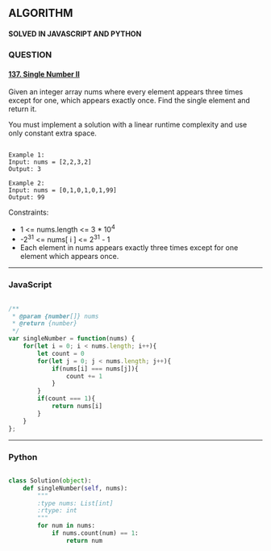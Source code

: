 ## ALGORITHM

#### SOLVED IN JAVASCRIPT AND PYTHON
### QUESTION

#### [137. Single Number II](https://leetcode.com/problems/single-number-ii/)

Given an integer array nums where every element appears three times except for one, which appears exactly once. Find the single element and return it.

You must implement a solution with a linear runtime complexity and use only constant extra space.


```

Example 1:
Input: nums = [2,2,3,2]
Output: 3

Example 2:
Input: nums = [0,1,0,1,0,1,99]
Output: 99

```

Constraints:

* 1 <= nums.length <= 3 * 10<sup>4</sup>
* -2<sup>31</sup> <= nums[ i ] <= 2<sup>31</sup> - 1
* Each element in nums appears exactly three times except for one element which appears once.
-----

### JavaScript

```js

/**
 * @param {number[]} nums
 * @return {number}
 */
var singleNumber = function(nums) {
    for(let i = 0; i < nums.length; i++){
        let count = 0
        for(let j = 0; j < nums.length; j++){
            if(nums[i] === nums[j]){
                count += 1
            }
        }
        if(count === 1){
            return nums[i]
        }
    }
};

```

-----

### Python

```py

class Solution(object):
    def singleNumber(self, nums):
        """
        :type nums: List[int]
        :rtype: int
        """
        for num in nums:
            if nums.count(num) == 1:
                return num
        
```
